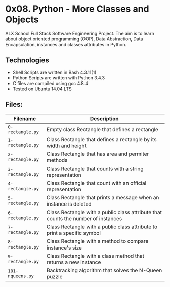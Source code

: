 # 0x08. Python - More Classes and Objects

ALX School Full Stack Software Engineering Project. The aim is to learn about object oriented programming (OOP), Data Abstraction, Data Encapsulation, instances and classes attributes in Python.

## Technologies
- Shell Scripts are written in Bash 4.3.11(1)
- Python Scripts are written with Python 3.4.3
- C files are compiled using gcc 4.8.4
- Tested on Ubuntu 14.04 LTS

## Files:

| Filename | Description |
| -------- | ----------- |
| `0-rectangle.py` | Empty class Rectangle that defines a rectangle |
| `1-rectangle.py` | Class Rectangle that defines a rectangle by its width and height |
| `2-rectangle.py` | Class Rectangle that has area and permiter methods |
| `3-rectangle.py` | Class Rectangle that counts with a string representation |
| `4-rectangle.py` | Class Rectangle that count with an official representation |
| `5-rectangle.py` | Class Rectangle that prints a message when an instance is deleted |
| `6-rectangle.py` | Class Rectangle with a public class attribute that counts the number of instances |
| `7-rectangle.py` | Class Rectangle with a public class attribute to print a specific symbol |
| `8-rectangle.py` | Class Rectangle with a method to compare instance's size |
| `9-rectangle.py` | Class Rectangle with a class method that returns a new instance |
| `101-nqueens.py` | Backtracking algorithm that solves the N-Queen puzzle |
